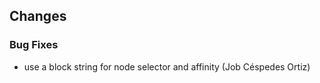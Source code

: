 ## Changes

### Bug Fixes

* use a block string for node selector and affinity (Job Céspedes Ortiz)
